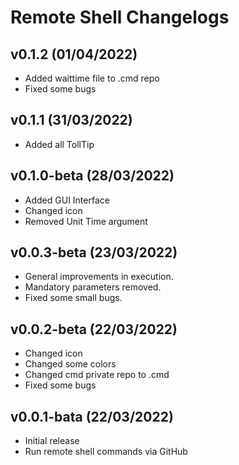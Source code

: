 # Remote Shell Changelogs

## v0.1.2 (01/04/2022)
* Added waittime file to .cmd repo
* Fixed some bugs

## v0.1.1 (31/03/2022)
* Added all TollTip

## v0.1.0-beta (28/03/2022)
* Added GUI Interface
* Changed icon
* Removed Unit Time argument

## v0.0.3-beta (23/03/2022)
* General improvements in execution.
* Mandatory parameters removed.
* Fixed some small bugs.

## v0.0.2-beta (22/03/2022)
* Changed icon
* Changed some colors
* Changed cmd private repo to .cmd
* Fixed some bugs

## v0.0.1-bata (22/03/2022)
* Initial release
* Run remote shell commands via GitHub 
